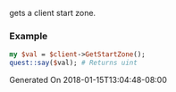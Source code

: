 gets a client start zone.
### Example

```perl
my $val = $client->GetStartZone();
quest::say($val); # Returns uint
```


Generated On 2018-01-15T13:04:48-08:00